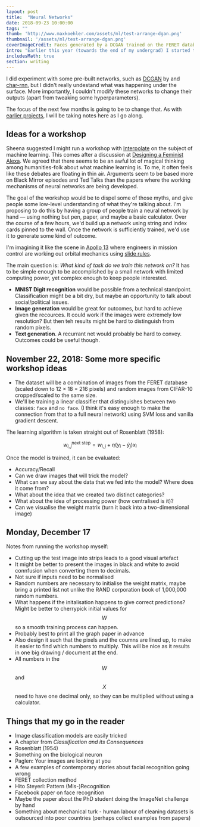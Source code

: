 ```yaml
---
layout: post
title:  "Neural Networks"
date: 2018-09-23 10:00:00
tags: ""
thumb: 'http://www.maxkoehler.com/assets/ml/test-arrange-dgan.png'
thumbnail: '/assets/ml/test-arrange-dgan.png'
coverImageCredit: Faces generated by a DCGAN trained on the FERET database.
intro: "Earlier this year (towards the end of my undergrad) I started to record some notes on [machine learning applications and the datasets that power them](/2018/feret-database/). While I did find some interesting artifacts (see the FERET database) and read some good articles (such as [The Body and the Archive](https://www.jstor.org/stable/pdf/778312.pdf?refreqid=excelsior%3A53f6ebc3ba7c0f02e549d2dd321beee4)), I never managed to really train and use a neural network in practice."
includesMath: true
section: writing
---
```


I did experiment with some pre-built networks, such as [DCGAN](https://github.com/carpedm20/DCGAN-tensorflow) by and [char-rnn](https://github.com/sherjilozair/char-rnn-tensorflow), but I didn't really undestand what was happening under the surface. More importantly, I couldn't modify these networks to change their outputs (apart from tweaking some hyperparameters).

The focus of the next few months is going to be to change that. As with [earlier projects](/2017/teaching-machines-to-draw/), I will be taking notes here as I go along.

## Ideas for a workshop

Sheena suggested I might run a workshop with [Interpolate](http://interpolate.org.uk/) on the subject of machine learning. This comes after a discussion at [Designing a Feminist Alexa](http://www.maxkoehler.com/notes/2018/10/19/feminist-alexa.html). We agreed that there seems to be an awful lot of magical thinking among humanities-folk about what machine learning is. To me, it often feels like these debates are floating in thin air. Arguments seem to be based more on Black Mirror episodes and Ted Talks than the papers where the working mechanisms of neural networks are being developed.

The goal of the workshop would be to dispel some of those myths, and give people some low-level understanding of what they're talking about. I'm proposing to do this by having a group of people train a neural network by hand — using nothing but pen, paper, and maybe a basic calculator. Over the course of a few hours, we'd build up a network using string and index cards pinned to the wall. Once the network is sufficiently trained, we'd use it to generate some kind of outcome.

I'm imagining it like the scene in [Apollo 13](https://images-assets.nasa.gov/image/s70-34986/s70-34986~orig.jpg) where engineers in mission control are working out orbital mechanics using [slide rules](https://en.wikipedia.org/wiki/Slide_rule).

The main question is: *What kind of task do we train this network on?* It has to be simple enough to be accomplished by a small network with limited computing power, yet complex enough to keep people interested.

- **MNIST Digit recognition** would be possible from a technical standpoint. Classification might be a bit dry, but maybe an opportunity to talk about social/political issues.
- **Image generation** would be great for outcomes, but hard to achieve given the recources. It could work if the images were extremely low resolution? But then teh results might be hard to distinguish from random pixels.
- **Text generation**. A recurrant net would probably be hard to convey. Outcomes could be useful though.

## November 22, 2018: Some more specific workshop ideas

- The dataset will be a combination of images from the FERET database (scaled down to 12 × 18 = 216 pixels) and random images from CIFAR-10 cropped/scaled to the same size.
- We'll be training a linear classifier that distinguishes between two classes: ``face`` and ``no face``. (I think it's easy enough to make the connection from that to a full neural network) using SVM loss and vanilla gradient descent.

The learning algorithm is taken straight out of Rosenblatt (1958):

$$w_{i,j}^{\text{next step}} = w_{i,j} + \eta (y_i - \hat{y}_j)x_i$$

Once the model is trained, it can be evaluated:
- Accuracy/Recall
- Can we draw images that will trick the model?
- What can we say about the data that we fed into the model? Where does it come from?
- What about the idea that we created two distinct categories?
- What about the idea of processing power (how centralised is it)?
- Can we visualise the weight matrix (turn it back into a two-dimensional image)

## Monday, December 17
Notes from running the workshop myself:

- Cutting up the test image into strips leads to a good visual artefact
- It might be better to present the images in black and white to avoid connfusion when converting them to decimals.
- Not sure if inputs need to be normalised
- Random numbers are necessary to initialise the weight matrix, maybe bring a printed list not unlike the RAND corporation book of 1,000,000 random numbers.
- What happens if the initalisation happens to give correct predictions? Might be better to cherrypick initial values for $$W$$ so a smooth training process can happen.
- Probably best to print all the graph paper in advance
- Also design it such that the pixels and the coumns are lined up, to make it easier to find which numbers to multiply. This will be nice as it results in one big drawing / document at the end.
- All numbers in the $$W$$ and $$X$$ need to have one decimal only, so they can be multiplied without using a calculator.

## Things that my go in the reader
- Image classification models are easily tricked
- A chapter from *Classification and its Consequences*
- Rosenblatt (1954)
- Something on the biological neuron
- Paglen: Your images are looking at you
- A few examples of contemporary stories about facial recognition going wrong
- FERET collection method
- Hito Steyerl: Pattern (Mis-)Recognition
- Facebook paper on face recognition
- Maybe the paper about the PhD student doing the ImageNet challenge by hand
- Something about mechanical turk - human labour of cleaning datasets is outsourced into poor countries (perhaps collect examples from papers)